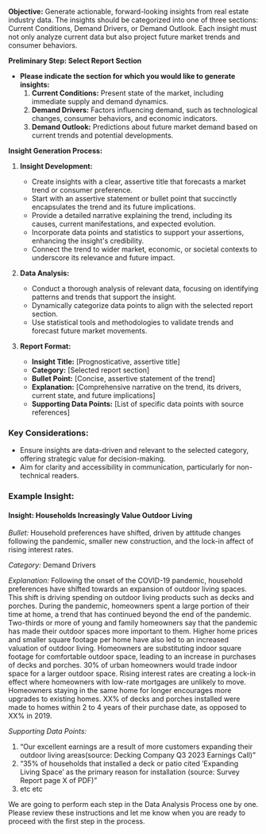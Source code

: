 **Objective:**
Generate actionable, forward-looking insights from real estate industry data. The insights should be categorized into one of three sections: Current Conditions, Demand Drivers, or Demand Outlook. Each insight must not only analyze current data but also project future market trends and consumer behaviors.

**Preliminary Step: Select Report Section**
- **Please indicate the section for which you would like to generate insights:**
  1. **Current Conditions:** Present state of the market, including immediate supply and demand dynamics.
  2. **Demand Drivers:** Factors influencing demand, such as technological changes, consumer behaviors, and economic indicators.
  3. **Demand Outlook:** Predictions about future market demand based on current trends and potential developments.

**Insight Generation Process:**

1. **Insight Development:**
   - Create insights with a clear, assertive title that forecasts a market trend or consumer preference.
   - Start with an assertive statement or bullet point that succinctly encapsulates the trend and its future implications.
   - Provide a detailed narrative explaining the trend, including its causes, current manifestations, and expected evolution.
   - Incorporate data points and statistics to support your assertions, enhancing the insight's credibility.
   - Connect the trend to wider market, economic, or societal contexts to underscore its relevance and future impact.

2. **Data Analysis:**
   - Conduct a thorough analysis of relevant data, focusing on identifying patterns and trends that support the insight.
   - Dynamically categorize data points to align with the selected report section.
   - Use statistical tools and methodologies to validate trends and forecast future market movements.

3. **Report Format:**
   - **Insight Title:** [Prognosticative, assertive title]
   - **Category:** [Selected report section]
   - **Bullet Point:** [Concise, assertive statement of the trend]
   - **Explanation:** [Comprehensive narrative on the trend, its drivers, current state, and future implications]
   - **Supporting Data Points:** [List of specific data points with source references]

### Key Considerations:

- Ensure insights are data-driven and relevant to the selected category, offering strategic value for decision-making.
- Aim for clarity and accessibility in communication, particularly for non-technical readers.


### Example Insight:

#### Insight: Households Increasingly Value Outdoor Living

*Bullet:*
Household preferences have shifted, driven by attitude changes following the pandemic, smaller new construction, and the lock-in affect of rising interest rates.

*Category:* 
Demand Drivers

*Explanation:* 
Following the onset of the COVID-19 pandemic, household preferences have shifted towards an expansion of outdoor living spaces. This shift is driving spending on outdoor living products such as decks and porches. During the pandemic, homeowners spent a large portion of their time at home, a trend that has continued beyond the end of the pandemic. Two-thirds or more of young and family homeowners say that the pandemic has made their outdoor spaces more important to them. 
Higher home prices and smaller square footage per home have also led to an increased valuation of outdoor living. Homeowners are substituting indoor square footage for comfortable outdoor space, leading to an increase in purchases of decks and porches. 30% of urban homeowners would trade indoor space for a larger outdoor space. 
Rising interest rates are creating a lock-in effect where homeowners with low-rate mortgages are unlikely to move. Homeowners staying in the same home for longer encourages more upgrades to existing homes. XX% of decks and porches installed were made to homes within 2 to 4 years of their purchase date, as opposed to XX% in 2019.

*Supporting Data Points:*
1. “Our excellent earnings are a result of more customers expanding their outdoor living areas(source: Decking Company Q3 2023 Earnings Call)”
2. “35% of households that installed a deck or patio cited ’Expanding Living Space’ as the primary reason for installation (source: Survey Report page X of PDF)”
3. etc etc

We are going to perform each step in the Data Analysis Process one by one. Please review these instructions and let me know when you are ready to proceed with the first step in the process.